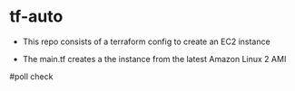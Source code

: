 # tf-auto

- This repo consists of a terraform config to create an EC2 instance

- The main.tf creates a the instance from the latest Amazon Linux 2 AMI

#poll check
